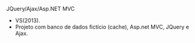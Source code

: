JQuery/Ajax/Asp.NET MVC

- VS(2013).
- Projeto com banco de dados fictício (cache), Asp.net MVC, JQuery e Ajax.
